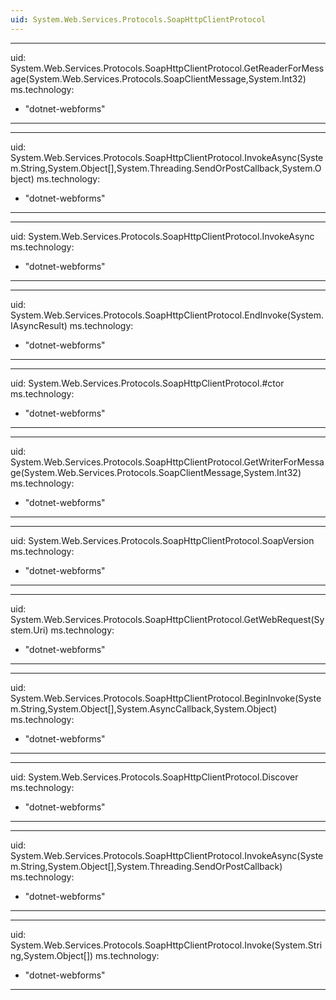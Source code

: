 ```yaml
---
uid: System.Web.Services.Protocols.SoapHttpClientProtocol
---
```


---
uid: System.Web.Services.Protocols.SoapHttpClientProtocol.GetReaderForMessage(System.Web.Services.Protocols.SoapClientMessage,System.Int32)
ms.technology: 
  - "dotnet-webforms"
---

---
uid: System.Web.Services.Protocols.SoapHttpClientProtocol.InvokeAsync(System.String,System.Object[],System.Threading.SendOrPostCallback,System.Object)
ms.technology: 
  - "dotnet-webforms"
---

---
uid: System.Web.Services.Protocols.SoapHttpClientProtocol.InvokeAsync
ms.technology: 
  - "dotnet-webforms"
---

---
uid: System.Web.Services.Protocols.SoapHttpClientProtocol.EndInvoke(System.IAsyncResult)
ms.technology: 
  - "dotnet-webforms"
---

---
uid: System.Web.Services.Protocols.SoapHttpClientProtocol.#ctor
ms.technology: 
  - "dotnet-webforms"
---

---
uid: System.Web.Services.Protocols.SoapHttpClientProtocol.GetWriterForMessage(System.Web.Services.Protocols.SoapClientMessage,System.Int32)
ms.technology: 
  - "dotnet-webforms"
---

---
uid: System.Web.Services.Protocols.SoapHttpClientProtocol.SoapVersion
ms.technology: 
  - "dotnet-webforms"
---

---
uid: System.Web.Services.Protocols.SoapHttpClientProtocol.GetWebRequest(System.Uri)
ms.technology: 
  - "dotnet-webforms"
---

---
uid: System.Web.Services.Protocols.SoapHttpClientProtocol.BeginInvoke(System.String,System.Object[],System.AsyncCallback,System.Object)
ms.technology: 
  - "dotnet-webforms"
---

---
uid: System.Web.Services.Protocols.SoapHttpClientProtocol.Discover
ms.technology: 
  - "dotnet-webforms"
---

---
uid: System.Web.Services.Protocols.SoapHttpClientProtocol.InvokeAsync(System.String,System.Object[],System.Threading.SendOrPostCallback)
ms.technology: 
  - "dotnet-webforms"
---

---
uid: System.Web.Services.Protocols.SoapHttpClientProtocol.Invoke(System.String,System.Object[])
ms.technology: 
  - "dotnet-webforms"
---
